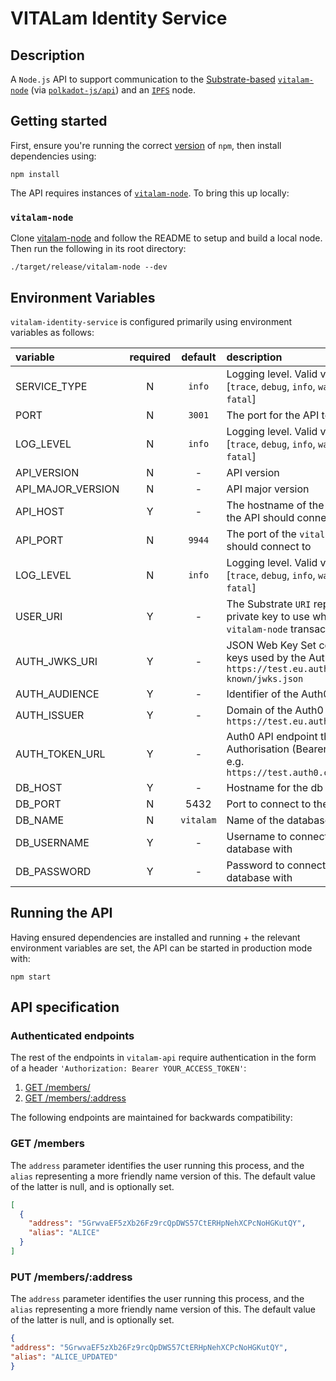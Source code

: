 # VITALam Identity Service

## Description

A `Node.js` API to support communication to the [Substrate-based](https://www.substrate.io/) [`vitalam-node`](https://github.com/digicatapult/vitalam-node) (via [`polkadot-js/api`](https://www.npmjs.com/package/@polkadot/api)) and an [`IPFS`](https://ipfs.io/) node.

## Getting started

First, ensure you're running the correct [version](.node-version) of `npm`, then install dependencies using:

```
npm install
```

The API requires instances of [`vitalam-node`](https://github.com/digicatapult/vitalam-node).
To bring this up locally:

### `vitalam-node`

Clone [vitalam-node](https://github.com/digicatapult/vitalam-node) and follow the README to setup and build a local node. Then run the following in its root directory:

```
./target/release/vitalam-node --dev
```

## Environment Variables

`vitalam-identity-service` is configured primarily using environment variables as follows:

| variable                          | required |  default  | description                                                                                                          |
|:----------------------------------| :------: |:---------:|:---------------------------------------------------------------------------------------------------------------------|
| SERVICE_TYPE                      |    N     |  `info`   | Logging level. Valid values are [`trace`, `debug`, `info`, `warn`, `error`, `fatal`]                                 |
| PORT                              |    N     |  `3001`   | The port for the API to listen on                                                                                    |
| LOG_LEVEL                         |    N     |  `info`   | Logging level. Valid values are [`trace`, `debug`, `info`, `warn`, `error`, `fatal`]                                 |
| API_VERSION                       |    N     |     -     | API version                                                                                                          |
| API_MAJOR_VERSION                 |    N     |     -     | API major version                                                                                                    |
| API_HOST                          |    Y     |     -     | The hostname of the `vitalam-node` the API should connect to                                                         |
| API_PORT                          |    N     |  `9944`   | The port of the `vitalam-node` the API should connect to                                                             |
| LOG_LEVEL                         |    N     |  `info`   | Logging level. Valid values are [`trace`, `debug`, `info`, `warn`, `error`, `fatal`]                                 |
| USER_URI                          |    Y     |     -     | The Substrate `URI` representing the private key to use when making `vitalam-node` transactions                      |
| AUTH_JWKS_URI                     |    Y     |     -     | JSON Web Key Set containing public keys used by the Auth0 API e.g. `https://test.eu.auth0.com/.well-known/jwks.json` |
| AUTH_AUDIENCE                     |    Y     |     -     | Identifier of the Auth0 API                                                                                          |
| AUTH_ISSUER                       |    Y     |     -     | Domain of the Auth0 API e.g. `https://test.eu.auth0.com/`                                                            |
| AUTH_TOKEN_URL                    |    Y     |     -     | Auth0 API endpoint that issues an Authorisation (Bearer) access token e.g. `https://test.auth0.com/oauth/token`      |
| DB_HOST                           |    Y     |     -     | Hostname for the db                                                                                                  |
| DB_PORT                           |    N     |   5432    | Port to connect to the db                                                                                            |
| DB_NAME                           |    N     | `vitalam` | Name of the database to connect to                                                                                   |
| DB_USERNAME                       |    Y     |     -     | Username to connect to the database with                                                                             |
| DB_PASSWORD                       |    Y     |     -     | Password to connect to the database with                                                                             |

## Running the API

Having ensured dependencies are installed and running + the relevant environment variables are set, the API can be started in production mode with:

```
npm start
```

## API specification

### Authenticated endpoints

The rest of the endpoints in `vitalam-api` require authentication in the form of a header `'Authorization: Bearer YOUR_ACCESS_TOKEN'`:

1. [GET /members/](#GET-/members)
2. [GET /members/:address](#PUT-/members/:address)

The following endpoints are maintained for backwards compatibility:

### GET /members

The `address` parameter identifies the user running this process, and the `alias` representing a more friendly name version of this. The default value of the latter is null, and is optionally set.

```json
[
  {
    "address": "5GrwvaEF5zXb26Fz9rcQpDWS57CtERHpNehXCPcNoHGKutQY",
    "alias": "ALICE"
  }
]
```

### PUT /members/:address

The `address` parameter identifies the user running this process, and the `alias` representing a more friendly name version of this. The default value of the latter is null, and is optionally set.

```json
{
"address": "5GrwvaEF5zXb26Fz9rcQpDWS57CtERHpNehXCPcNoHGKutQY",
"alias": "ALICE_UPDATED"
}
```

